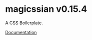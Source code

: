 # magicssian v0.15.4
A CSS Boilerplate.

[Documentation](https://codeinalabmx.github.io/magicssian/)
